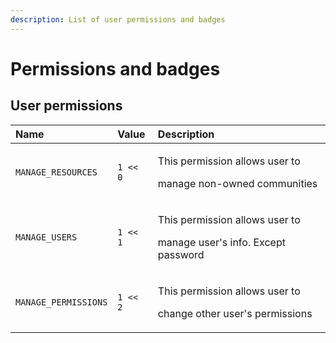 ```yaml
---
description: List of user permissions and badges
---
```


# Permissions and badges

## User permissions

<table>
  <thead>
    <tr>
      <th style="text-align:left">Name</th>
      <th style="text-align:left">Value</th>
      <th style="text-align:left">Description</th>
    </tr>
  </thead>
  <tbody>
    <tr>
      <td style="text-align:left"><code>MANAGE_RESOURCES</code>
      </td>
      <td style="text-align:left"><code>1 &lt;&lt; 0</code>
      </td>
      <td style="text-align:left">
        <p>This permission allows user to</p>
        <p>manage non-owned communities</p>
      </td>
    </tr>
    <tr>
      <td style="text-align:left"><code>MANAGE_USERS</code>
      </td>
      <td style="text-align:left"><code>1 &lt;&lt; 1</code>
      </td>
      <td style="text-align:left">
        <p>This permission allows user to</p>
        <p>manage user&apos;s info. Except password</p>
      </td>
    </tr>
    <tr>
      <td style="text-align:left"><code>MANAGE_PERMISSIONS</code>
      </td>
      <td style="text-align:left"><code>1 &lt;&lt; 2</code>
      </td>
      <td style="text-align:left">
        <p>This permission allows user to</p>
        <p>change other user&apos;s permissions</p>
      </td>
    </tr>
  </tbody>
</table>



